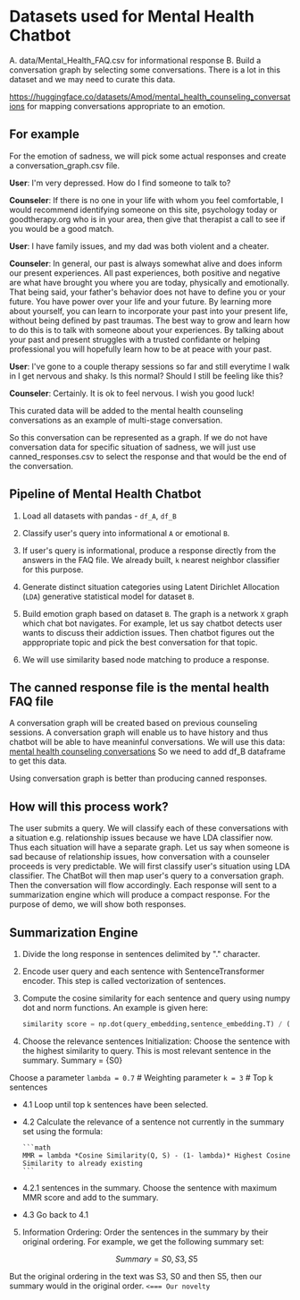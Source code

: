 # Datasets used for Mental Health Chatbot

A. data/Mental_Health_FAQ.csv for informational response
B. Build a conversation graph by selecting some conversations. There is a lot in this dataset and we may need to curate this data.

<https://huggingface.co/datasets/Amod/mental_health_counseling_conversations> for mapping conversations appropriate to an emotion.

## For example

For the emotion of sadness, we will pick some actual responses and create a conversation_graph.csv file.

**User**: I'm very depressed. How do I find someone to talk to?

**Counseler**: If there is no one in your life with whom you feel comfortable, I would recommend identifying someone on this site, psychology today or goodtherapy.org who is in your area, then give that therapist a call to see if you would be a good match.  

**User**: I have family issues, and my dad was both violent and a cheater.

**Counseler**: In general, our past is always somewhat alive and does inform our present experiences.  All past experiences, both positive and negative are what have brought you where you are today, physically and emotionally.   That being said, your father's behavior does not have to define you or your future.  You have power over your life and your future.  By learning more about yourself, you can learn to incorporate your past into your present life, without being defined by past traumas.  The best way to grow and learn how to do this is to talk with someone about your experiences.  By talking about your past and present struggles with a trusted confidante or helping professional you will hopefully learn how to be at peace with your past.

**User**: I've gone to a couple therapy sessions so far and still everytime I walk in I get nervous and shaky. Is this normal? Should I still be feeling like this?

**Counseler**: Certainly. It is ok to feel nervous. I wish you good luck!

This curated data will be added to the mental health counseling conversations as an example of multi-stage conversation.

So this conversation can be represented as a graph. If we do not have conversation data for specific situation of sadness, we will just use
canned_responses.csv to select the response and that would be the end of the conversation.

## Pipeline of Mental Health Chatbot

1. Load all datasets with pandas - `df_A`, `df_B`

2. Classify user's query into informational `A` or emotional `B`.

3. If user's query is informational, produce a response directly from the answers in the FAQ file. We already built, `k` nearest neighbor classifier for this purpose.

4. Generate distinct situation categories using Latent Dirichlet Allocation (`LDA`) generative statistical model for dataset `B`.

5. Build emotion graph based on dataset `B`. The graph is a network `X` graph which chat bot navigates.
   For example, let us say chatbot detects user wants to discuss their addiction issues.
   Then chatbot figures out the apppropriate topic and pick the best conversation for that topic.

6. We will use similarity based node matching to produce a response.

## The canned response file is the mental health FAQ file

A conversation graph will be created based on previous counseling sessions.
A conversation graph will enable us to have history and thus
chatbot will be able to have meaninful conversations.
We will use this data: [mental health counseling conversations](https://huggingface.co/datasets/Amod/mental_health_counseling_conversations)
So we need to add df_B dataframe to get this data.

Using conversation graph is better than producing canned responses.

## How will this process work?

The user submits a query.
We will classify each of these conversations with a situation e.g. relationship issues because we have LDA classifier now.
Thus each situation will have a separate graph. Let us say when someone is
sad because of relationship issues, how conversation with a counseler proceeds is very predictable.
We will first classify user's situation using LDA classifier.
The ChatBot will then map user's query to a conversation graph.
Then the conversation will flow accordingly.
Each response will sent to a summarization engine which will produce a compact response.
For the purpose of demo, we will show both responses.

## Summarization Engine

1. Divide the long response in sentences delimited by "." character.
2. Encode user query and each sentence with SentenceTransformer encoder. This step is called vectorization of sentences.
3. Compute the cosine similarity for each sentence and query using numpy dot and norm functions. An example is given here:

   ```python
   similarity score = np.dot(query_embedding,sentence_embedding.T) / (norm(query_embedding) * norm(sentence_embedding)
   ```

4. Choose the relevance sentences
Initialization: Choose the sentence with the highest similarity to query. This is most relevant sentence in the summary.
Summary = {S0}

Choose a parameter `lambda = 0.7` # Weighting parameter
`k = 3` # Top k sentences

* 4.1 Loop until top k sentences have been selected.
* 4.2 Calculate the relevance of a sentence not currently in the summary set using the formula:

      ```math
      MMR = lambda *Cosine Similarity(Q, S) - (1- lambda)* Highest Cosine Similarity to already existing 
      ```

* 4.2.1 sentences in the summary.
     Choose the sentence with maximum MMR score and add to the summary.
* 4.3 Go back to 4.1

5. Information Ordering: Order the sentences in the summary by their original ordering. For example, we get the following summary set:

   ```math
   Summary = {S0, S3, S5}
   ```

But the original ordering in the text was S3, S0 and then S5, then our summary would in the original order. `<=== Our novelty`
